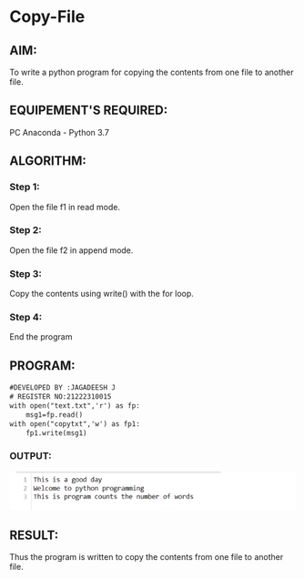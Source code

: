 # Copy-File
## AIM:
To write a python program for copying the contents from one file to another file.
## EQUIPEMENT'S REQUIRED: 
PC
Anaconda - Python 3.7
## ALGORITHM: 
### Step 1:
Open the file f1 in read mode.
### Step 2: 
 Open the file f2 in append mode.
### Step 3: 
Copy the contents using write() with the for loop.
### Step 4:  
End the program
## PROGRAM:
```
#DEVELOPED BY :JAGADEESH J
# REGISTER NO:21222310015
with open("text.txt",'r') as fp:
    msg1=fp.read()
with open("copytxt",'w') as fp1:
    fp1.write(msg1)
```
### OUTPUT:
![alt text](<Screenshot 2024-05-13 033253.png>)
## RESULT:
Thus the program is written to copy the contents from one file to another file.
